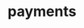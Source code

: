 # payments

<!-- No SDK Installation -->
<!-- No SDK Example Usage -->
<!-- No SDK Available Operations -->


<!-- Start Dev Containers -->



<!-- End Dev Containers -->

<!-- Placeholder for Future Speakeasy SDK Sections -->


